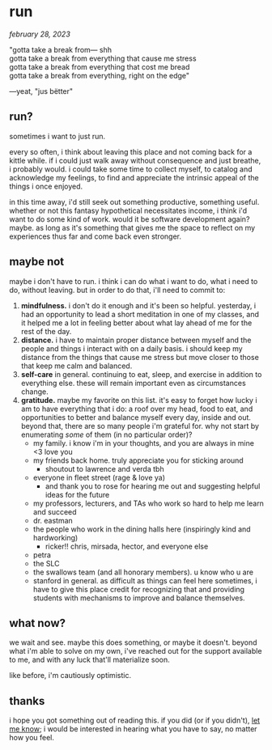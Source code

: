 # run

*february 28, 2023*

"gotta take a break from— shh\
gotta take a break from everything that cause me stress\
gotta take a break from everything that cost me bread\
gotta take a break from everything, right on the edge"

—yeat, "jus bëtter"

## run?

sometimes i want to just run.

every so often, i think about leaving this place and not coming back for a kittle while. if i could just walk away without consequence and just breathe, i probably would. i could take some time to collect myself, to catalog and acknowledge my feelings, to find and appreciate the intrinsic appeal of the things i once enjoyed.

in this time away, i'd still seek out something productive, something useful. whether or not this fantasy hypothetical necessitates income, i think i'd want to do some kind of work. would it be software development again? maybe. as long as it's something that gives me the space to reflect on my experiences thus far and come back even stronger.

## maybe not

maybe i don't have to run. i think i can do what i want to do, what i need to do, without leaving. but in order to do that, i'll need to commit to:

1. **mindfulness.** i don't do it enough and it's been so helpful. yesterday, i had an opportunity to lead a short meditation in one of my classes, and it helped me a lot in feeling better about what lay ahead of me for the rest of the day.
2. **distance.** i have to maintain proper distance between myself and the people and things i interact with on a daily basis. i should keep my distance from the things that cause me stress but move closer to those that keep me calm and balanced.
3. **self-care** in general. continuing to eat, sleep, and exercise in addition to everything else. these will remain important even as circumstances change.
4. **gratitude.** maybe my favorite on this list. it's easy to forget how lucky i am to have everything that i do: a roof over my head, food to eat, and opportunities to better and balance myself every day, inside and out. beyond that, there are so many people i'm grateful for. why not start by enumerating *some* of them (in no particular order)?
    - my family. i know i'm in your thoughts, and you are always in mine <3 love you
    - my friends back home. truly appreciate you for sticking around
        - shoutout to lawrence and verda tbh
    - everyone in fleet street (rage & love ya)
        - and thank you to rose for hearing me out and suggesting helpful ideas for the future
    - my professors, lecturers, and TAs who work so hard to help me learn and succeed
    - dr. eastman
    - the people who work in the dining halls here (inspiringly kind and hardworking)
        - ricker!! chris, mirsada, hector, and everyone else
    - petra
    - the SLC
    - the swallows team (and all honorary members). u know who u are
    - stanford in general. as difficult as things can feel here sometimes, i have to give this place credit for recognizing that and providing students with mechanisms to improve and balance themselves.

## what now?

we wait and see. maybe this does something, or maybe it doesn't. beyond what i'm able to solve on my own, i've reached out for the support available to me, and with any luck that'll materialize soon.

like before, i'm cautiously optimistic.

## thanks

i hope you got something out of reading this. if you did (or if you didn't), [let me know](mailto:hey@zanestjohn.com?subject=ramblings%20-%20run); i would be interested in hearing what you have to say, no matter how you feel.
